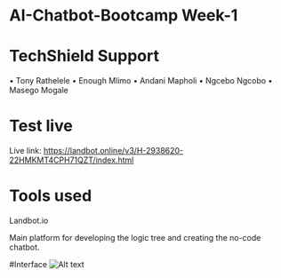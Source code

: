 # AI-Chatbot-Bootcamp Week-1
# TechShield Support
•	Tony Rathelele
•	Enough Mlimo
•	Andani Mapholi
•	Ngcebo Ngcobo
•	Masego Mogale


# Test live 
Live link: https://landbot.online/v3/H-2938620-22HMKMT4CPH71QZT/index.html

# Tools used


Landbot.io 

Main platform for developing the logic tree and creating the no-code chatbot. 

#Interface
![Alt text](path/to/image.png)



 
